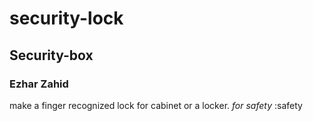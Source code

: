 # security-lock
## Security-box 
### Ezhar Zahid

make a finger recognized lock for cabinet or a locker.
*for safety*
:safety
